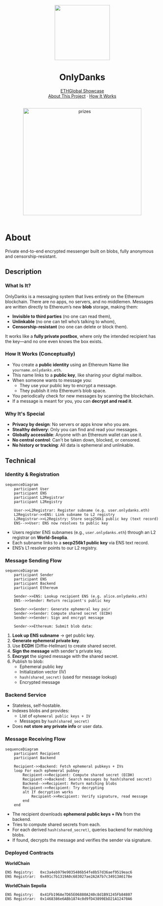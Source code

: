 <div align="center">
	<img src="https://em-content.zobj.net/source/apple/391/bar-chart_1f4ca.png" align="center" width=180 heihgt=180/>
  <h1>OnlyDanks</h1>
	<p align="center">
    <a href="https://ethglobal.com/showcase/onlydanks-wi77b">ETHGlobal Showcase</a>
		<br/>
		<a href="#about">About This Project</a>
		·
		<a href="#how-it-works-conceptually">How It Works</a>
  	</p>
	<br/>
</div>

<div align="center">
  <img width="386" height="350" alt="prizes" src="https://github.com/user-attachments/assets/60f71bb3-aa7e-41c2-aa0c-f27198134ab0" />
</div>

<br/>

# About
Private end-to-end encrypted messenger built on blobs, fully anonymous and censorship-resistant.

## Description

### What Is It?

OnlyDanks is a messaging system that lives entirely on the Ethereum blockchain. There are no apps, no servers, and no middlemen. Messages are written directly to Ethereum’s new **blob** storage, making them:
- **Invisible to third parties** (no one can read them),
- **Unlinkable** (no one can tell who’s talking to whom),
- **Censorship-resistant** (no one can delete or block them).

It works like a **fully private postbox**, where only the intended recipient has the key—and no one even knows the box exists.

### How It Works (Conceptually)

- You create a **public identity** using an Ethereum Name like `yourname.onlydanks.eth`.
- This name links to a **public key**, like sharing your digital mailbox.
- When someone wants to message you:
  - They use your public key to encrypt a message.
  - They publish it into Ethereum’s blob space.
- You periodically check for new messages by scanning the blockchain.
- If a message is meant for you, you can **decrypt and read it**.

### Why It's Special

- **Privacy by design**: No servers or apps know who you are.
- **Stealthy delivery**: Only you can find and read your messages.
- **Globally accessible**: Anyone with an Ethereum wallet can use it.
- **No central control**: Can't be taken down, blocked, or censored.
- **No history or tracking**: All data is ephemeral and unlinkable.


## Technical

### Identity & Registration
```mermaid
sequenceDiagram
    participant User
    participant ENS
    participant L2Registrar
    participant L2Registry

    User->>L2Registrar: Register subname (e.g. user.onlydanks.eth)
    L2Registrar->>ENS: Link subname to L2 registry
    L2Registrar->>L2Registry: Store secp256k1 public key (text record)
    ENS-->>User: ENS now resolves to public key
```
- Users register ENS subnames (e.g., `user.onlydanks.eth`) through an L2 registrar on **World-Seoplia**.
- Each subname links to a **secp256k1 public key** via ENS text record.
- ENS’s L1 resolver points to our L2 registry.

### Message Sending Flow
```mermaid
sequenceDiagram
    participant Sender
    participant ENS
    participant Backend
    participant Ethereum

    Sender->>ENS: Lookup recipient ENS (e.g. alice.onlydanks.eth)
    ENS-->>Sender: Return recipient's public key

    Sender->>Sender: Generate ephemeral key pair
    Sender->>Sender: Compute shared secret (ECDH)
    Sender->>Sender: Sign and encrypt message

    Sender->>Ethereum: Submit blob data:
```
1. **Look up ENS subname** → get public key.
2. **Generate ephemeral private key**.
3. Use **ECDH** (Diffie-Hellman) to create shared secret.
4. **Sign the message** with sender's private key.
5. **Encrypt** the signed message with the shared secret.
6. Publish to blob:
   - Ephemeral public key
   - Initialization vector (IV)
   - `hash(shared_secret)` (used for message lookup)
   - Encrypted message

### Backend Service
- Stateless, self-hostable.
- Indexes blobs and provides:
  - List of `ephemeral public keys + IV`
  - Messages by `hash(shared_secret)`
- Does **not store any private info** or user data.

### Message Receiving Flow
```mermaid
sequenceDiagram
    participant Recipient
    participant Backend

    Recipient->>Backend: Fetch ephemeral pubkeys + IVs
    loop For each ephemeral pubkey
        Recipient->>Recipient: Compute shared secret (ECDH)
        Recipient->>Backend: Search messages by hash(shared secret)
        Backend-->>Recipient: Return matching blobs
        Recipient->>Recipient: Try decrypting
        alt If decryption works
            Recipient->>Recipient: Verify signature, read message
        end
    end
```
- The recipient downloads **ephemeral public keys + IVs** from the backend.
- Tries to compute shared secrets from each.
- For each derived `hash(shared_secret)`, queries backend for matching blobs.
- If found, decrypts the message and verifies the sender via signature.

### Deployed Contracts
**WorldChain**
```
ENS Registry:	0xc3a4eb979e9035486b54fe8b57d36aef9519eac6
ENS Registrar:	0x491c7b1319A0c683027ae2A2A7b7c34913A6178e
```

**WorldChain Sepolia**
```
ENS Registry:	0x41Fb196Ae7D65E06880A240c8d1B91245Fb84807
ENS Registrar:	0x1468386e6ABb1874c0d9fD43899EbD21A12470A6
```

